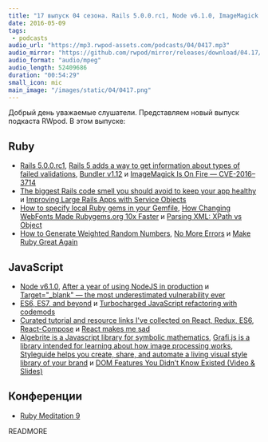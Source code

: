 ```yaml
---
title: "17 выпуск 04 сезона. Rails 5.0.0.rc1, Node v6.1.0, ImageMagick Is On Fire, Parsing XML, Target=_blank, Algebrite, Grafi.js и прочее"
date: 2016-05-09
tags:
 - podcasts
audio_url: "https://mp3.rwpod-assets.com/podcasts/04/0417.mp3"
audio_mirror: "https://github.com/rwpod/mirror/releases/download/04.17/0417.mp3"
audio_format: "audio/mpeg"
audio_length: 52409686
duration: "00:54:29"
small_icon: mic
main_image: "/images/static/04/0417.png"
---
```


Добрый день уважаемые слушатели. Представляем новый выпуск подкаста RWpod. В этом выпуске:

## Ruby

 - [Rails 5.0.0.rc1](https://rubygems.org/gems/rails/versions/5.0.0.racecar1), [Rails 5 adds a way to get information about types of failed validations](http://blog.bigbinary.com/2016/05/03/rails-5-adds-a-way-to-get-information-about-types-of-failed-validations.html), [Bundler v1.12](http://bundler.io/v1.12/whats_new.html) и [ImageMagick Is On Fire — CVE-2016–3714](https://imagetragick.com/)
 - [The biggest Rails code smell you should avoid to keep your app healthy](https://medium.com/planet-arkency/the-biggest-rails-code-smell-you-should-avoid-to-keep-your-app-healthy-a61fd75ab2d3) и [Improving Large Rails Apps with Service Objects](http://aaronlasseigne.com/2016/04/27/improving-large-rails-apps-with-service-objects/)
 - [How to specify local Ruby gems in your Gemfile](https://rossta.net/blog/how-to-specify-local-ruby-gems-in-your-gemfile.html), [How Changing WebFonts Made Rubygems.org 10x Faster](https://www.nateberkopec.com/2015/11/30/how-changing-webfonts-made-rubygems-10x-faster.html) и [Parsing XML: XPath vs Object](https://medium.com/@evmorov/parsing-xml-xpath-vs-object-ebbca0ba9a2d)
 - [How to Generate Weighted Random Numbers](http://www.blackbytes.info/2016/05/weighted-random-numbers/), [No More Errors](http://idiosyncratic-ruby.com/32-no-more-errors.html) и [Make Ruby Great Again](http://blog.testdouble.com/posts/2016-05-09-make-ruby-great-again.html)

## JavaScript

 - [Node v6.1.0](https://nodejs.org/en/blog/release/v6.1.0/), [After a year of using NodeJS in production](http://geekforbrains.com/post/after-a-year-of-nodejs-in-production) и [Target="_blank" — the most underestimated vulnerability ever](https://medium.com/@jitbit/target-blank-the-most-underestimated-vulnerability-ever-96e328301f4c)
 - [ES6, ES7, and beyond](http://v8project.blogspot.co.il/2016/04/es6-es7-and-beyond.html) и [Turbocharged JavaScript refactoring with codemods](https://medium.com/airbnb-engineering/turbocharged-javascript-refactoring-with-codemods-b0cae8b326b9)
 - [Curated tutorial and resource links I've collected on React, Redux, ES6](https://github.com/markerikson/react-redux-links), [React-Compose](http://reactcompose.com/) и [React makes me sad](https://medium.com/@tenorb/react-makes-me-sad-efc135796595)
 - [Algebrite is a Javascript library for symbolic mathematics](http://algebrite.org/), [Grafi.js is a library intended for learning about how image processing works](http://grafijs.org/), [Styleguide helps you create, share, and automate a living visual style library of your brand](http://devbridge.github.io/Styleguide/) и [DOM Features You Didn’t Know Existed (Video & Slides)](http://www.impressivewebs.com/dom-features-you-didnt-know-existed-video-slides/)

## Конференции

 - [Ruby Meditation 9](http://www.eventbrite.com/e/ruby-meditation-9-tickets-24841879731)


READMORE
